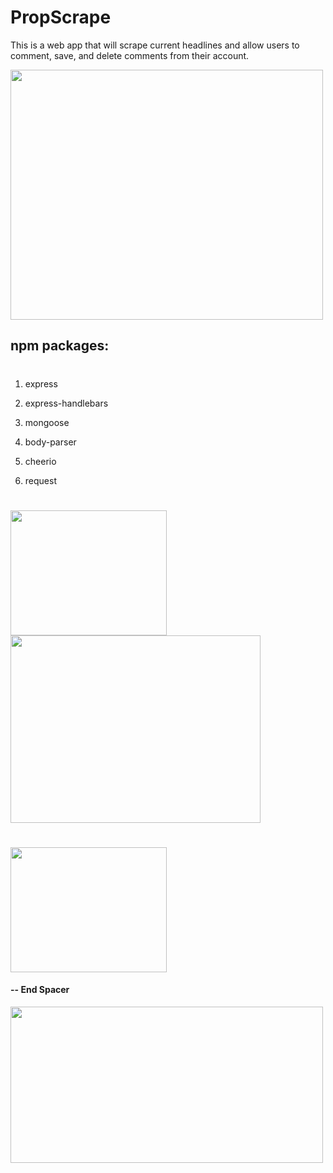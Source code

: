 # PropScrape

This is a web app that will scrape current headlines and allow users to comment, save, and delete comments from their account.

<img src="https://media.giphy.com/media/XfEOp9ZwtywkE/giphy.gif" width="500" height="400" />

## npm packages:
#

1. express

2. express-handlebars

3. mongoose

4. body-parser

5. cheerio

6. request

#
<img src="https://media.giphy.com/media/LtwpdOdqdcU2Q/giphy.gif" width="250" height="200" />
<img src="https://media.giphy.com/media/76ULPMxM55Yje/giphy.gif" width="400" height="300" />


#

#
<img src="https://media.giphy.com/media/PD8e6Ed6mpL8Y/giphy.gif" width="250" height="200" />


#### -- End Spacer

<img src="https://media.giphy.com/media/KkrvyNk94bty8/giphy.gif" width="500" height="250" />
